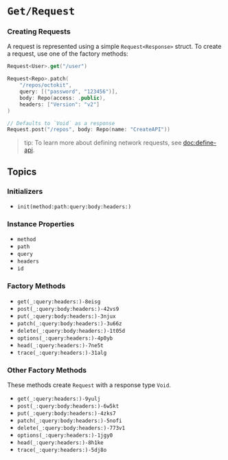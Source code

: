 # ``Get/Request``

### Creating Requests

A request is represented using a simple `Request<Response>` struct. To create a request, use one of the factory methods:

```swift
Request<User>.get("/user")

Request<Repo>.patch(
    "/repos/octokit",
    query: [("password", "123456")],
    body: Repo(access: .public),
    headers: ["Version": "v2"]
)

// Defaults to `Void` as a response
Request.post("/repos", body: Repo(name: "CreateAPI"))
```

> tip: To learn more about defining network requests, see <doc:define-api>.

## Topics

### Initializers

- ``init(method:path:query:body:headers:)``

### Instance Properties

- ``method``
- ``path``
- ``query``
- ``headers``
- ``id``

### Factory Methods

- ``get(_:query:headers:)-8eisg``
- ``post(_:query:body:headers:)-42vs9``
- ``put(_:query:body:headers:)-3njux``
- ``patch(_:query:body:headers:)-3u66z``
- ``delete(_:query:body:headers:)-1t05d``
- ``options(_:query:headers:)-4p0yb``
- ``head(_:query:headers:)-7ne5t``
- ``trace(_:query:headers:)-31alg``

### Other Factory Methods

These methods create ``Request`` with a response type `Void`.

- ``get(_:query:headers:)-9yulj``
- ``post(_:query:body:headers:)-6w5kt``
- ``put(_:query:body:headers:)-4zks7``
- ``patch(_:query:body:headers:)-5nofi``
- ``delete(_:query:body:headers:)-773v1``
- ``options(_:query:headers:)-1jgy0``
- ``head(_:query:headers:)-8h1ke``
- ``trace(_:query:headers:)-5dj8o``
